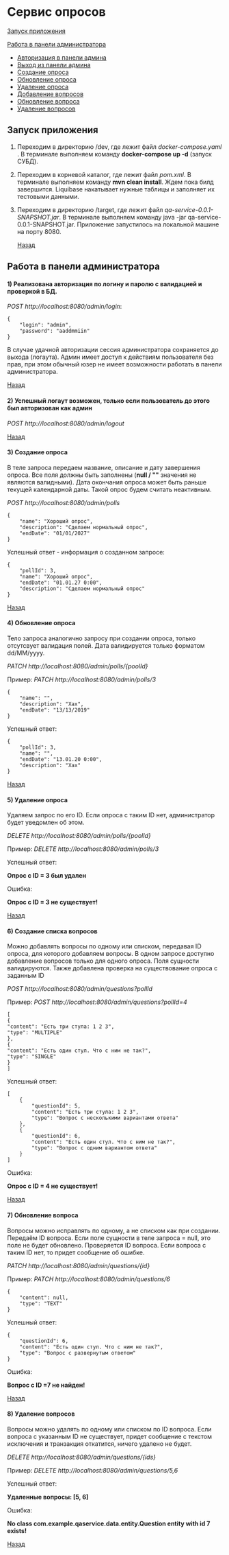 # <a name="Service"></a> Сервис опросов

[Запуск приложения](#Start)

[Работа в панели администратора](#Admin)

+ [Авторизация в панели админа](#Login)
+ [Выход из панели админа](#Logout)
+ [Создание опроса](#CreatePoll)
+ [Обновление опроса](#UpdatePoll)
+ [Удаление опроса](#DeletePoll)
+ [Добавление вопросов](#CreateQuestions)
+ [Обновление вопроса](#UpdateQuestion)
+ [Удаление вопросов](#DeleteQuestions)

## <a name="Start"></a> Запуск приложения

1) Переходим в директорию /dev, где лежит файл *docker-compose.yaml* . В терминале выполняем команду **docker-compose up
   -d** (запуск СУБД).
2) Переходим в корневой каталог, где лежит файл *pom.xml*. В терминале выполняем команду **mvn clean install**. Ждем
   пока билд завершится. Liquibase накатывает нужные таблицы и заполняет их тестовыми данными.
3) Переходим в директорию /target, где лежит файл *qa-service-0.0.1-SNAPSHOT.jar*. В терминале выполняем команду java
   -jar qa-service-0.0.1-SNAPSHOT.jar. Приложение запустилось на локальной машине на порту 8080.
   
   [Назад](#Service)

## <a name="Admin"></a> Работа в панели администратора

#### <a name="Login"></a> 1) Реализована авторизация по логину и паролю с валидацией и проверкой в БД.

*POST http://localhost:8080/admin/login*:

```
{
    "login": "admin",
    "password": "aaddmmiin"
}
```

В случае удачной авторизации сессия администратора сохраняется до выхода (логаута). Админ имеет доступ к действиям
пользователя без прав, при этом обычный юзер не имеет возможности работать в панели администратора.

[Назад](#Service)

#### <a name="Logout"></a> 2) Успешный логаут возможен, только если пользователь до этого был авторизован как админ

*POST http://localhost:8080/admin/logout*

[Назад](#Service)

#### <a name="CreatePoll"></a> 3) Создание опроса

В теле запроса передаем название, описание и дату завершения опроса. Все поля должны быть заполнены (**null / ""**
значения не являются валидными). Дата окончания опроса может быть раньше текущей календарной даты. Такой опрос будем
считать неактивным.

*POST http://localhost:8080/admin/polls*

```
{
    "name": "Хороший опрос",
    "description": "Сделаем нормальный опрос",
    "endDate": "01/01/2027"
}
```

Успешный ответ - информация о созданном запросе:

```
{
    "pollId": 3,
    "name": "Хороший опрос",
    "endDate": "01.01.27 0:00",
    "description": "Сделаем нормальный опрос"
}
```

[Назад](#Service)

#### <a name="UpdatePoll"></a> 4) Обновление опроса

Тело запроса аналогично запросу при создании опроса, только отсутсвует валидация полей. Дата валидируется только
форматом dd/MM/yyyy.

*PATCH http://localhost:8080/admin/polls/{poolId}*

Пример: *PATCH http://localhost:8080/admin/polls/3*

```
{
    "name": "",
    "description": "Хах",
    "endDate": "13/13/2019"
}
```

Успешный ответ:

```
{
    "pollId": 3,
    "name": "",
    "endDate": "13.01.20 0:00",
    "description": "Хах"
}
```
[Назад](#Service)

#### <a name="DeletePoll"></a> 5) Удаление опроса

Удаляем запрос по его ID. Если опроса с таким ID нет, администратор будет уведомлен об этом.

*DELETE http://localhost:8080/admin/polls/{poolId}*

Пример: *DELETE http://localhost:8080/admin/polls/3*

Успешный ответ:

**Опрос с ID = 3 был удален**

Ошибка:

**Опрос с ID = 3 не существует!**

[Назад](#Service)

#### <a name="CreateQuestions"></a> 6) Создание списка вопросов

Можно добавлять вопросы по одному или списком, передавая ID опроса, для которого добавляем вопросы. В одном запросе доступно 
добавление вопросов только для одного опроса. Поля сущности валидируются. Также добавлена проверка на существование опроса с заданным ID

*POST http://localhost:8080/admin/questions?pollId*

Пример: *POST http://localhost:8080/admin/questions?pollId=4*

```
[
{
"content": "Есть три стула: 1 2 3",
"type": "MULTIPLE"
},
{
"content": "Есть один стул. Что с ним не так?",
"type": "SINGLE"
}
]
```

Успешный ответ:

```
[
    {
        "questionId": 5,
        "content": "Есть три стула: 1 2 3",
        "type": "Вопрос с несколькими вариантами ответа"
    },
    {
        "questionId": 6,
        "content": "Есть один стул. Что с ним не так?",
        "type": "Вопрос с одним вариантом ответа"
    }
]
```

Ошибка:

**Опрос с ID = 4 не существует!**

[Назад](#Service)

#### <a name="UpdateQuestion"></a> 7) Обновление вопроса

Вопросы можно исправлять по одному, а не списком как при создании. Передаём ID вопроса. Если поле сущности в теле запроса
= null, это поле не будет обновлено. Проверяется ID вопроса. Если вопроса с таким ID нет, то придет сообщение об ошибке.

*PATCH http://localhost:8080/admin/questions/{id}*

Пример: *PATCH http://localhost:8080/admin/questions/6*

```
{
    "content": null,
    "type": "TEXT"
}
```

Успешный ответ:

```
{
    "questionId": 6,
    "content": "Есть один стул. Что с ним не так?",
    "type": "Вопрос с развернутым ответом"
}
```

Ошибка:

**Вопрос с ID =7 не найден!**

[Назад](#Service)

#### <a name="DeleteQuestions"></a> 8) Удаление вопросов

Вопросы можно удалять по одному или списком по ID вопроса. Если вопроса с указанным ID не существует, придет сообщение с текстом 
исключения и транзакция откатится, ничего удалено не будет.

*DELETE http://localhost:8080/admin/questions/{ids}*

Пример: *DELETE http://localhost:8080/admin/questions/5,6*

Успешный ответ:

**Удаленные вопросы: [5, 6]**

Ошибка:

**No class com.example.qaservice.data.entity.Question entity with id 7 exists!**

[Назад](#Service)
